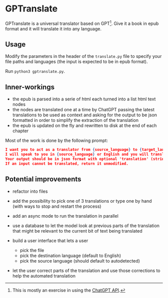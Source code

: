 # GPTranslate

GPTranslate is a universal translator based on GPT[^0].
Give it a book in epub format and it will translate it into any language.

[^0]: This is mostly an exercise in using the [ChatGPT API](https://platform.openai.com/docs/guides/chat).

## Usage

Modify the parameters in the header of the `translate.py` file to specify your file paths and languages (the input is expected to be in epub format).

Run `python3 gptranslate.py`.

## Inner-workings

* the epub is parsed into a serie of html each turned into a list html text nodes
* the nodes are translated one at a time by ChatGPT
  passing the latest translations to be used as context
  and asking for the output to be json formatted in order to simplify the extraction of the translation
* the epub is updated on the fly and rewritten to disk at the end of each chapter

Most of the work is done by the following prompt:

```json
I want you to act as a translator from {source_language} to {target_language}.
I will speak to you in {source_language} or English and you will translate it and answer in {target_language}.
Your output should be in json format with optional 'translation' (string), 'notes' (string) and 'success' (boolean) fields.
If an input cannot be translated, return it unmodified.
```

## Potential improvements

* refactor into files
* add the possibility to pick one of 3 translations or type one by hand (with ways to stop and restart the process)
* add an async mode to run the translation in parallel

* use a database to let the model look at previous parts of the translation that might be relevant to the current bit of text being translated
* build a user interface that lets a user 
    * pick the file
    * pick the destination language (default to English)
    * pick the source language (should default to autodetected)
* let the user correct parts of the translation and use those corrections to help the automated translation
